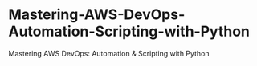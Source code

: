 # Mastering-AWS-DevOps-Automation-Scripting-with-Python
Mastering AWS DevOps: Automation &amp; Scripting with Python
